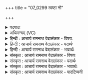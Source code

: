+++
title = "07_0299 त्वष्टा नो"

+++
<details><summary>पदपाठः</summary>

त्व꣡ष्टा꣢꣯। नः꣣। दै꣡व्य꣢꣯म्। व꣡चः꣢꣯। प꣣र्ज꣡न्यः꣢। ब्र꣡ह्म꣢꣯णः। प꣡तिः꣢꣯। पु꣣त्रैः꣢। पु꣣त्। त्रैः꣢। भ्रा꣡तृ꣢भिः। अ꣡दि꣢꣯तिः। अ। दि꣣तिः। नु꣢। पा꣣तु। नः। दुष्ट꣡र꣢म्। दुः꣣। त꣡र꣢꣯म्। त्रा꣡म꣢꣯णम्। व꣡चः꣢꣯। २९९।
</details>

<details><summary>अधिमन्त्रम् (VC)</summary>

- त्वष्टा, पर्जन्यः, ब्रह्मणस्पतिः, अदितिः
- वामदेवो गौतमः
- बृहती
- मध्यमः
- ऐन्द्रं काण्डम्
</details>

<details><summary>हिन्दी : आचार्य रामनाथ वेदालंकार - विषयः</summary>

इस मन्त्र के देवता मन्त्रोक्त त्वष्टा, पर्जन्य, ब्रह्मणस्पति और अदिति हैं। इन्द्र के प्रकरण में उनसे भी रक्षा आदि की याचना की गयी है।
</details>

<details><summary>हिन्दी : आचार्य रामनाथ वेदालंकार - पदार्थः</summary>

पदार्थान्वयभाषाः -  (त्वष्टा) दोषनिवारक, तेजस्वी, दुःखच्छेदक विद्वान् मनुष्य, (पर्जन्यः) बादल के समान उपदेश की वर्षा करनेवाला संन्यासी, और (ब्रह्मणः पतिः) ज्ञान का अधिपति आचार्य (नः) हमारे लिए (दैव्यं वचः) ईश्वरीय वेदवचन का उपदेश करें। (पुत्रैः) पुत्रों सहित, और (भ्रातृभिः) भाई-बन्धुओं सहित (नः) हमें (अदितिः) जगन्माता (नु) शीघ्र ही (पातु) रक्षा प्रदान करती रहे। हमारा (वचः) वचन (दुष्टरम्) दुस्तर, अकाट्य तथा (त्रामणम्) दूसरों की रक्षा करनेवाला होवे ॥७॥
</details>

<details><summary>हिन्दी : आचार्य रामनाथ वेदालंकार - भावार्थः</summary>

भावार्थभाषाः -  विद्वानों के उपदेश से पुत्र, पौत्र, बन्धु, बान्धव आदि सहित सब लोग वेद के ज्ञाता, सत्कर्मों में संलग्न और परमेश्वर-प्रेमी होते हुए व्यवहार में सत्य, मधुर, प्रभावजनक तथा कुतर्कों से अकाट्य वचन बोला करें ॥७॥
</details>

<details><summary>संस्कृत : आचार्य रामनाथ वेदालंकार - विषयः</summary>

अथ मन्त्रोक्तास्त्वष्टृपर्जन्यब्रह्मणस्पत्यदितयो देवताः। इन्द्रप्रकरणे तेऽपि रक्षादिकं याच्यन्ते।
</details>

<details><summary>संस्कृत : आचार्य रामनाथ वेदालंकार - पदार्थः</summary>

पदार्थान्वयभाषाः -  (त्वष्टा) दोषाणां तनूकर्ता, तेजसा दीप्तः, दुःखच्छेदको विद्वान् जनः, त्वक्ष तनूकरणे। यद्वा त्विष दीप्तौ, ‘त्विषेर्देवतायामकारश्चोपधाया अनिट्त्वं च’ अ० ३।२।१३५ वा० अनेन त्विषधातोस्तृन्, उपधाया अकारः, इडभावश्च। (पर्जन्यः) पर्जन्यवद् उपदेशवर्षकः संन्यासी, (ब्रह्मणः पतिः) ज्ञानस्य अधिपतिः आचार्यश्च। संहितायां ‘षष्ठ्याः पतिपुत्रपृष्ठपारपदपयस्पोषेषु।’ अ० ८।३।५३ इति विसर्जनीयस्य सत्वम्। (नः) अस्मभ्यम् (दैव्यं वचः) ईश्वरीयं वेदवचनम्, उपदिशन्तु इति शेषः। देवात् परमेश्वराद् आगतं दैव्यम्। ‘देवाद्यञञौ’ अ० ४।१।८५ वा इति यञ् प्रत्ययः। किञ्च, (पुत्रैः) तनयैः (भ्रातृभिः) बन्धुभिश्च साकम् (नः) अस्मान् (अदितिः) जगन्माता। अदितिर्माता। ऋ० १।८९।१० इति प्रामाण्याद् माता अदितिरुच्यते। (नु) सद्यः एव (पातु) रक्षतु। अस्माकम् (वचः) वचनम् (दुष्टरम्) अनतिक्रमणीयम्, अकाट्यम् (त्रामणम्२) परेषां पालकं च, भूयाद् इति शेषः। त्रैङ् पालने, मनिन्। त्रामन् शब्दान्नपुंसि प्रथमैकवचने ‘त्राम’ इति प्राप्ते अमो लुगभावश्छान्दसः ॥७॥
</details>

<details><summary>संस्कृत : आचार्य रामनाथ वेदालंकार - भावार्थः</summary>

भावार्थभाषाः -  विदुषामुपदेशेन पुत्रपौत्रबन्धुबान्धवादिसहिताः सर्वे वेदज्ञाः सत्कर्मपरायणाः परमेश्वरप्रियाश्च सन्तो व्यवहारे सत्यं मधुरं प्रभावजनकं कुतर्कैरकाट्यं च वचनं ब्रूयुः॥७॥
</details>

<details><summary>संस्कृत : आचार्य रामनाथ वेदालंकार - पादटिप्पनी</summary>

टिप्पणी:   १. अथ० ६।४।१ अथर्वा ऋषिः। ‘नो’ इत्यत्र ‘मे’ इति, ‘त्रामणं वचः’ इत्यत्र च ‘त्रायमाणं सहः’ इति पाठः। २. त्रामणं रक्षासाधनम्। रक्षणं फलप्रदानम्—इति भ०। त्रामणं रक्षणीयं वचः पातु—इति सा०।
</details>